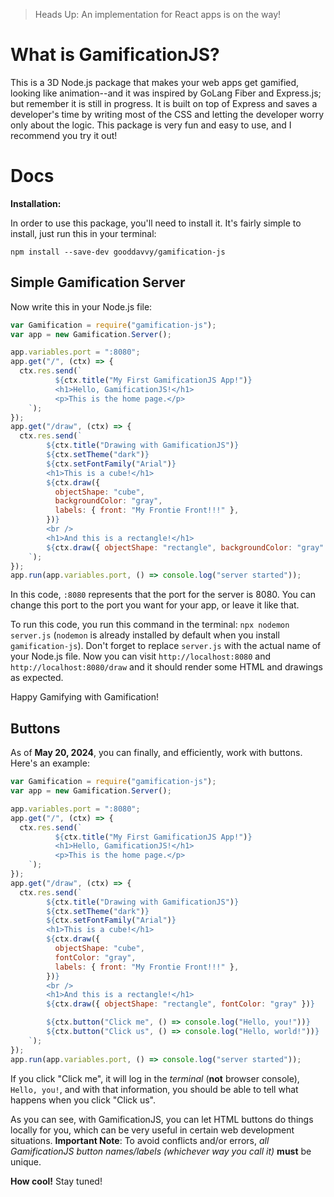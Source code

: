 > Heads Up: An implementation for React apps is on the way!

# What is GamificationJS?

This is a 3D Node.js package that makes your web apps get gamified, looking like animation--and it was inspired by GoLang Fiber and Express.js; but remember it is still in progress. It is built on top of Express and saves a developer's time by writing most of the CSS and letting the developer worry only about the logic. This package is very fun and easy to use, and I recommend you try it out!

# Docs

**Installation:**

In order to use this package, you'll need to install it. It's fairly simple to install, just run this in your terminal:

```
npm install --save-dev gooddavvy/gamification-js
```

## Simple Gamification Server

Now write this in your Node.js file:

```js
var Gamification = require("gamification-js");
var app = new Gamification.Server();

app.variables.port = ":8080";
app.get("/", (ctx) => {
  ctx.res.send(`
          ${ctx.title("My First GamificationJS App!")}
          <h1>Hello, GamificationJS!</h1>
          <p>This is the home page.</p>
    `);
});
app.get("/draw", (ctx) => {
  ctx.res.send(`
        ${ctx.title("Drawing with GamificationJS")}
        ${ctx.setTheme("dark")}
        ${ctx.setFontFamily("Arial")}
        <h1>This is a cube!</h1>
        ${ctx.draw({
          objectShape: "cube",
          backgroundColor: "gray",
          labels: { front: "My Frontie Front!!!" },
        })}
        <br />
        <h1>And this is a rectangle!</h1>
        ${ctx.draw({ objectShape: "rectangle", backgroundColor: "gray" })}
    `);
});
app.run(app.variables.port, () => console.log("server started"));
```

In this code, `:8080` represents that the port for the server is 8080. You can change this port to the port you want for your app, or leave it like that.

To run this code, you run this command in the terminal: `npx nodemon server.js` (`nodemon` is already installed by default when you install `gamification-js`). Don't forget to replace `server.js` with the actual name of your Node.js file. Now you can visit `http://localhost:8080` and `http://localhost:8080/draw` and it should render some HTML and drawings as expected.

Happy Gamifying with Gamification!

## Buttons

As of **May 20, 2024**, you can finally, and efficiently, work with buttons. Here's an example:

```javascript
var Gamification = require("gamification-js");
var app = new Gamification.Server();

app.variables.port = ":8080";
app.get("/", (ctx) => {
  ctx.res.send(`
          ${ctx.title("My First GamificationJS App!")}
          <h1>Hello, GamificationJS!</h1>
          <p>This is the home page.</p>
    `);
});
app.get("/draw", (ctx) => {
  ctx.res.send(`
        ${ctx.title("Drawing with GamificationJS")}
        ${ctx.setTheme("dark")}
        ${ctx.setFontFamily("Arial")}
        <h1>This is a cube!</h1>
        ${ctx.draw({
          objectShape: "cube",
          fontColor: "gray",
          labels: { front: "My Frontie Front!!!" },
        })}
        <br />
        <h1>And this is a rectangle!</h1>
        ${ctx.draw({ objectShape: "rectangle", fontColor: "gray" })}

        ${ctx.button("Click me", () => console.log("Hello, you!"))}
        ${ctx.button("Click us", () => console.log("Hello, world!"))}
    `);
});
app.run(app.variables.port, () => console.log("server started"));
```

If you click "Click me", it will log in the _terminal_ (**not** browser console), `Hello, you!`, and with that information, you should be able to tell what happens when you click "Click us".

As you can see, with GamificationJS, you can let HTML buttons do things locally for you, which can be very useful in certain web development situations. **Important Note**: To avoid conflicts and/or errors, _all GamificationJS button names/labels (whichever way you call it)_ **must** be unique.

**How cool!**
Stay tuned!
